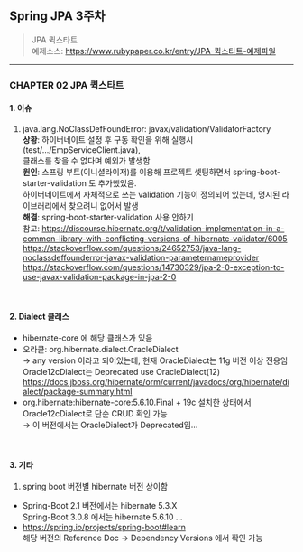 ## Spring JPA 3주차
> JPA 퀵스타트  
  예제소스: https://www.rubypaper.co.kr/entry/JPA-퀵스타트-예제파일
---

### CHAPTER 02 JPA 퀵스타트
#### 1. 이슈
 1) java.lang.NoClassDefFoundError: javax/validation/ValidatorFactory  
  **상황**: 하이버네이트 설정 후 구동 확인을 위해 실행시(test/.../EmpServiceClient.java),  
      클래스를 찾을 수 없다며 예외가 발생함  
  **원인**: 스프링 부트(이니셜라이저)를 이용해 프로젝트 셋팅하면서 spring-boot-starter-validation 도 추가했었음.    
      하이버네이트에서 자체적으로 쓰는 validation 기능이 정의되어 있는데, 명시된 라이브러리에서 찾으려니 없어서 발생  
  **해결**: spring-boot-starter-validation 사용 안하기  
  참고: https://discourse.hibernate.org/t/validation-implementation-in-a-common-library-with-conflicting-versions-of-hibernate-validator/6005  
      https://stackoverflow.com/questions/24652753/java-lang-noclassdeffounderror-javax-validation-parameternameprovider  
      https://stackoverflow.com/questions/14730329/jpa-2-0-exception-to-use-javax-validation-package-in-jpa-2-0  
<br>
	  
#### 2. Dialect 클래스
 - hibernate-core 에 해당 클래스가 있음
 - 오라클: org.hibernate.dialect.OracleDialect  
   → any version 이라고 되어있는데, 현재 OracleDialect는 11g 버전 이상 전용임  
     Oracle12cDialect는 Deprecated use OracleDialect(12)  
	   https://docs.jboss.org/hibernate/orm/current/javadocs/org/hibernate/dialect/package-summary.html   
 - org.hibernate:hibernate-core:5.6.10.Final + 19c 설치한 상태에서 Oracle12cDialect로 단순 CRUD 확인 가능  
   → 이 버전에서는 OracleDialect가 Deprecated임...
<br>

#### 3. 기타
 1) spring boot 버전별 hibernate 버전 상이함  
  - Spring-Boot 2.1 버전에서는 hibernate 5.3.X  
    Spring-Boot 3.0.8 에서는 hibernate 5.6.10 ...
  - https://spring.io/projects/spring-boot#learn  
    해당 버전의 	Reference Doc → Dependency Versions 에서 확인 가능
<br>
<br>
